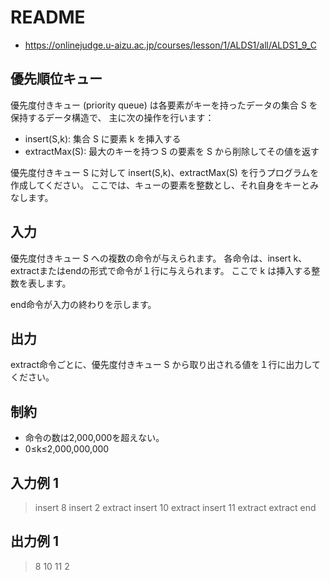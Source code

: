 # README
- <https://onlinejudge.u-aizu.ac.jp/courses/lesson/1/ALDS1/all/ALDS1_9_C>
## 優先順位キュー
優先度付きキュー (priority queue) は各要素がキーを持ったデータの集合 S を保持するデータ構造で、
主に次の操作を行います：

- insert(S,k): 集合 S に要素 k を挿入する
- extractMax(S): 最大のキーを持つ S の要素を S から削除してその値を返す

優先度付きキュー S に対して insert(S,k)、extractMax(S) を行うプログラムを作成してください。
ここでは、キューの要素を整数とし、それ自身をキーとみなします。
## 入力
優先度付きキュー S への複数の命令が与えられます。
各命令は、insert k、extractまたはendの形式で命令が１行に与えられます。
ここで k は挿入する整数を表します。

end命令が入力の終わりを示します。
## 出力
extract命令ごとに、優先度付きキュー S から取り出される値を１行に出力してください。
## 制約
- 命令の数は2,000,000を超えない。
- 0≤k≤2,000,000,000
## 入力例 1
>insert 8
>insert 2
>extract
>insert 10
>extract
>insert 11
>extract
>extract
>end
## 出力例 1
>8
>10
>11
>2

